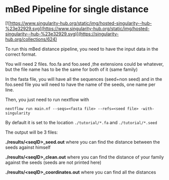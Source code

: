 # mBed Pipeline for single distance

[![https://www.singularity-hub.org/static/img/hosted-singularity--hub-%23e32929.svg](https://www.singularity-hub.org/static/img/hosted-singularity--hub-%23e32929.svg)](https://singularity-hub.org/collections/624)

To run this mBed distance pipeline, you need to have the input data in the correct format.

You will need 2 files. foo.fa and foo.seed ,the extensions could be whatever, but the file name has to be the same for both of it (same family)

In the fasta file, you will have all the sequences (seed+non seed) and in the foo.seed file you will need to have the name of the seeds, one name per line.

Then, you just need to run nextflow with 
```
nextflow run main.nf --seqs=<fasta file> --refs=<seed file> -with-singularity
```

By default it is set to the location ```./tutorial/*.fa``` and ```./tutorial/*.seed```

The output will be 3 files:

**./results/\<seqID\>_seed.out** where you can find the distance between the seeds against himself

**./results/\<seqID\>_clean.out** where you can find the distance of your family against the seeds (seeds are not printed here)

**./results/\<seqID\>_coordinates.out** where you can find all the distances

